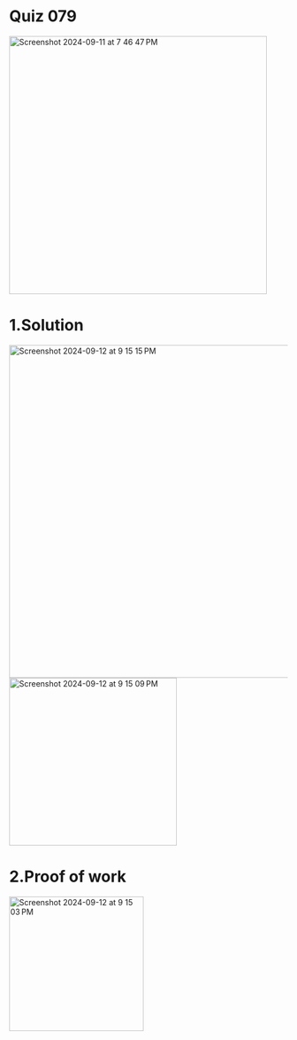 # Quiz 079


<img width="466" alt="Screenshot 2024-09-11 at 7 46 47 PM" src="https://github.com/user-attachments/assets/99e739c0-997e-4d56-9320-2b9a560d5cca">





# 1.Solution

<img width="601" alt="Screenshot 2024-09-12 at 9 15 15 PM" src="https://github.com/user-attachments/assets/d2260026-b784-43b2-8ee4-b583fb623f08">

<img width="303" alt="Screenshot 2024-09-12 at 9 15 09 PM" src="https://github.com/user-attachments/assets/c2ec35b7-d6ea-4f98-bd66-e61732edbda5">

# 2.Proof of work
<img width="243" alt="Screenshot 2024-09-12 at 9 15 03 PM" src="https://github.com/user-attachments/assets/1a101a4f-e897-43bb-9c4c-c5dd26aee2e9">
